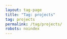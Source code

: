 ```yaml
---
layout: tag-page
title: "Tag: projects"
tag: projects
permalink: /tag/projects/
robots: noindex
---
```

